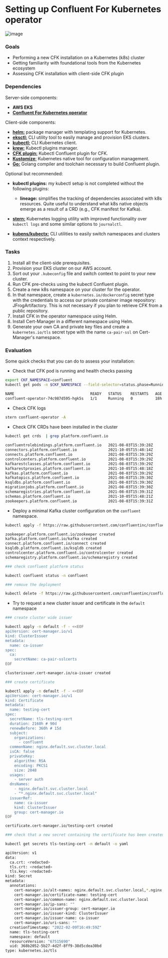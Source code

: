 # Setting up Confluent For Kubernetes operator

![image](https://user-images.githubusercontent.com/3109377/153290401-b6a94bc6-bc22-43f0-ba3d-582dd81815f1.png)

### Goals

* Performing a new CFK installation on a Kubernetes (k8s) cluster
* Getting familiarity with foundational tools from the Kubernetes ecosystem  
* Assessing CFK installation with client-side CFK plugin


### Dependencies 

Server-side components: 

* **AWS EKS**
* [**Confluent For Kubernetes operator**](https://github.com/confluentinc/confluent-operator/blob/master/charts/README.md)

Client-side components: 

* [**helm:**](https://helm.sh/) package manager with templating support for Kubernetes.  
* [**eksctl:**](https://eksctl.io/) CLI utility tool to easily manage and provision EKS clusters.
* [**kubectl:**](https://kubernetes.io/docs/tasks/tools/) CLI Kubernetes client.
* [**krew:**](https://krew.sigs.k8s.io/) Kubectl plugins manager.   
* [**CFK plugin:**](https://github.com/confluentinc/confluent-operator#install-kubectl-plugin) Kubectl Confluent plugin for CFK.
* [**Kustomize**:](https://kustomize.io/) Kubernetes native tool for configuration management.
* [**Go:**](https://go.dev/doc/install) Golang compiler and toolchain necessary to build Confluent plugin. 

Optional but recommended: 

* **kubectl plugins:** my kubectl setup is not completed without the following plugins:

	* **lineage:** simplifies the tracking of dependencies associated with k8s resources. Quite useful to understand what k8s native objects emerge as a result of a CRD (e.g., CFK manifest for Kafka).     
	
* [**stern:**](https://github.com/wercker/stern) Kubernetes logging utility with improved functionality over `kubectl logs` and some similar options to `journalctl`.  
* [**kubens/kubectx:**](https://github.com/ahmetb/kubectx) CLI utilities to easily switch namespaces and clusters context respectively. 
  

### Tasks

1. Install all the client-side prerequisites.
2. Provision your EKS cluster on our AWS account.
3. Sort out your `.kubeconfig` file and switch context to point to your new cluster.
4. Run CFK pre-checks using the kubectl Confluent plugin.
5. Create a new k8s namespace on your cluster for the operator. 
6. In that namespace, create a `kubernetes.io/dockerconfig` secret type with the credentials to access our private container image repository: JFrogArtifactory. This is not necessary if you plan to retrieve CFK from a public repository. 
7. Install CFK in the operator namespace using Helm.
8. Install Cert-Manager in a different namespace using Helm.
9. Generate your own CA and private key files and create a `kubernetes.io/tls` secret type with the name `ca-pair-ssl` on Cert-Manager's namespace.

### Evaluation 

Some quick checks that you can do to assess your installation: 

* Check that CFK pod is running and health checks passing

```bash
export CKF_NAMESPACE=confluent
kubectl get pods -n $CKF_NAMESPACE --field-selector=status.phase=Running

NAME                                  READY   STATUS    RESTARTS   AGE
confluent-operator-74c987d595-hgk5s   1/1     Running   0          18h
```

* Check CFK logs

```bash
stern confluent-operator -A
```

* Check CFK CRDs have been installed in the cluster

```bash
kubectl get crds  | grep platform.confluent.io
 
confluentrolebindings.platform.confluent.io   2021-08-03T15:39:28Z
connectors.platform.confluent.io              2021-10-05T15:48:14Z
connects.platform.confluent.io                2021-08-03T15:39:29Z
controlcenters.platform.confluent.io          2021-08-03T15:39:29Z
kafkarestclasses.platform.confluent.io        2021-08-03T15:39:29Z
kafkarestproxies.platform.confluent.io        2021-10-05T15:48:18Z
kafkas.platform.confluent.io                  2021-08-03T15:39:29Z
kafkatopics.platform.confluent.io             2021-08-03T15:39:30Z
ksqldbs.platform.confluent.io                 2021-08-03T15:39:30Z
migrationjobs.platform.confluent.io           2021-08-03T15:39:30Z
schemaregistries.platform.confluent.io        2021-08-03T15:39:31Z
schemas.platform.confluent.io                 2021-10-05T15:48:21Z
zookeepers.platform.confluent.io              2021-08-03T15:39:31Z
``` 

* Deploy a minimal Kafka cluster configuration on the `confluent` namespace.

```bash
kubectl apply -f https://raw.githubusercontent.com/confluentinc/confluent-kubernetes-examples/master/quickstart-deploy/confluent-platform-singlenode.yaml

zookeeper.platform.confluent.io/zookeeper created
kafka.platform.confluent.io/kafka created
connect.platform.confluent.io/connect created
ksqldb.platform.confluent.io/ksqldb created
controlcenter.platform.confluent.io/controlcenter created
schemaregistry.platform.confluent.io/schemaregistry created

### check confluent platform status

kubectl confluent status -n confluent

### remove the deployment 

kubectl delete -f https://raw.githubusercontent.com/confluentinc/confluent-kubernetes-examples/master/quickstart-deploy/confluent-platform-singlenode.yaml
```

* Try to request a new cluster issuer and certificate in the `default` namespace

```bash
### create cluster wide issuer 

kubectl apply -n default -f - <<EOF
apiVersion: cert-manager.io/v1
kind: ClusterIssuer
metadata:
  name: ca-issuer
spec:
  ca:
    secretName: ca-pair-sslcerts
EOF

clusterissuer.cert-manager.io/ca-issuer created

### create certificate 

kubectl apply -n default -f - <<EOF
apiVersion: cert-manager.io/v1
kind: Certificate
metadata:
  name: testing-cert
spec:
  secretName: tls-testing-cert
  duration: 2160h # 90d
  renewBefore: 360h # 15d
  subject:
    organizations:
      - confluent
  commonName: nginx.default.svc.cluster.local
  isCA: false
  privateKey:
    algorithm: RSA
    encoding: PKCS1
    size: 2048
  usages:
    - server auth
  dnsNames:
    - nginx.default.svc.cluster.local
    - "*.nginx.default.svc.cluster.local"
  issuerRef:
    name: ca-issuer
    kind: ClusterIssuer
    group: cert-manager.io
EOF

certificate.cert-manager.io/testing-cert created

### check that a new secret containing the certificate has been created

kubectl get secrets tls-testing-cert -n default -o yaml

apiVersion: v1
data:
  ca.crt: <redacted>
  tls.crt: <redacted>
  tls.key: <redacted>
kind: Secret
metadata:
  annotations:
    cert-manager.io/alt-names: nginx.default.svc.cluster.local,*.nginx.default.svc.cluster.local
    cert-manager.io/certificate-name: testing-cert
    cert-manager.io/common-name: nginx.default.svc.cluster.local
    cert-manager.io/ip-sans: ""
    cert-manager.io/issuer-group: cert-manager.io
    cert-manager.io/issuer-kind: ClusterIssuer
    cert-manager.io/issuer-name: ca-issuer
    cert-manager.io/uri-sans: ""
  creationTimestamp: "2022-02-09T16:49:59Z"
  name: tls-testing-cert
  namespace: default
  resourceVersion: "67515690"
  uid: 368b2052-5b27-4d2f-8ff9-38d5cdea30bd
type: kubernetes.io/tls
```


